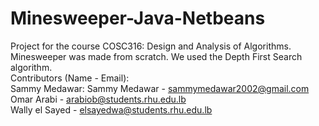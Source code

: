 # Minesweeper-Java-Netbeans  
Project for the course COSC316: Design and Analysis of Algorithms. Minesweeper was made from scratch. We used the Depth First Search algorithm.  
Contributors (Name - Email):  
Sammy Medawar: Sammy Medawar - sammymedawar2002@gmail.com  
Omar Arabi - arabiob@students.rhu.edu.lb  
Wally el Sayed - elsayedwa@students.rhu.edu.lb  
